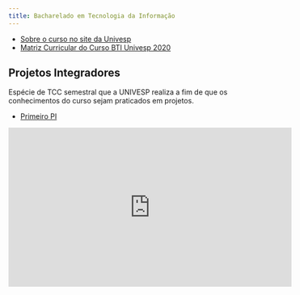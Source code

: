 ```yaml
---
title: Bacharelado em Tecnologia da Informação
---
```


- [Sobre o curso no site da Univesp](https://univesp.br/cursos/bacharel-em-tecnologia-da-informacao)
- [Matriz Curricular do Curso BTI Univesp 2020](https://drive.google.com/file/d/1sitBLgpysXqR9kZdLSbytPK36x7Y79Bf/view?usp=sharing)

## Projetos Integradores
Espécie de TCC semestral que a UNIVESP realiza a fim de que os conhecimentos do curso sejam praticados em projetos.

- [Primeiro PI](https://drive.google.com/file/d/1vydhgBVcLpImW85Vqx1ljNL3j622XQ04/view?usp=sharing)

<iframe width="560" height="315" src="https://www.youtube.com/embed/1w3yWTdFWds" title="YouTube video player" frameborder="0" allow="accelerometer; autoplay; clipboard-write; encrypted-media; gyroscope; picture-in-picture" allowfullscreen></iframe>